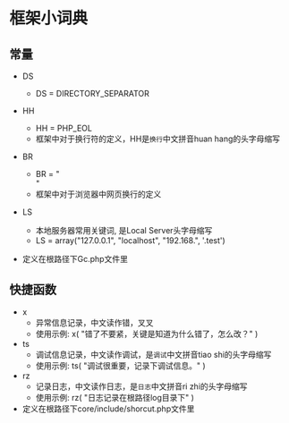 # 框架小词典

## 常量

- DS
  - DS = DIRECTORY_SEPARATOR
- HH
  - HH = PHP_EOL
  - 框架中对于换行符的定义，HH是`换行`中文拼音huan hang的头字母缩写
- BR
  - BR = "<br/>"
  - 框架中对于浏览器中网页换行的定义
- LS
  - 本地服务器常用关键词, 是Local Server头字母缩写
  - LS = array("127.0.0.1", "localhost", "192.168.", '.test')

- 定义在根路径下Gc.php文件里

## 快捷函数

- x
  - 异常信息记录，中文读作错，叉叉
  - 使用示例: x( "错了不要紧，关键是知道为什么错了，怎么改？" )
- ts
  - 调试信息记录，中文读作调试，是`调试`中文拼音tiao shi的头字母缩写
  - 使用示例: ts( "调试很重要，记录下调试信息。" )
- rz
  - 记录日志，中文读作日志，是`日志`中文拼音ri zhi的头字母缩写
  - 使用示例: rz( "日志记录在根路径log目录下" )
- 定义在根路径下core/include/shorcut.php文件里